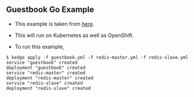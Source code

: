 ## Guestbook Go Example

* This example is taken from [here](https://github.com/kubernetes/examples/blob/master/guestbook-go/README.md).

* This will run on Kubernetes as well as OpenShift.

* To run this example,

```
$ kedge apply -f guestbook.yml -f redis-master.yml -f redis-slave.yml
service "guestbook" created
deployment "guestbook" created
service "redis-master" created
deployment "redis-master" created
service "redis-slave" created
deployment "redis-slave" created
```
